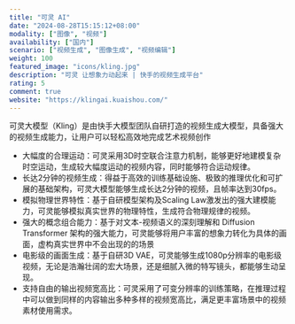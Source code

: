 ```yaml
---
title: "可灵 AI"
date: "2024-08-28T15:15:12+08:00"
modality: ["图像", "视频"]
availability: ["国内"]
scenario: ["视频生成", "图像生成", "视频编辑"]
weight: 100
featured_image: "icons/kling.jpg"
description: "可灵 让想象力动起来 | 快手的视频生成平台"
rating: 5
comment: true
website: "https://klingai.kuaishou.com/"
---
```



可灵大模型（Kling）是由快手大模型团队自研打造的视频生成大模型，具备强大的视频生成能力，让用户可以轻松高效地完成艺术视频创作

* 大幅度的合理运动：可灵采用3D时空联合注意力机制，能够更好地建模复杂时空运动，生成较大幅度运动的视频内容，同时能够符合运动规律。
* 长达2分钟的视频生成：得益于高效的训练基础设施、极致的推理优化和可扩展的基础架构，可灵大模型能够生成长达2分钟的视频，且帧率达到30fps。
* 模拟物理世界特性：基于自研模型架构及Scaling Law激发出的强大建模能力，可灵能够模拟真实世界的物理特性，生成符合物理规律的视频。
* 强大的概念组合能力：基于对文本-视频语义的深刻理解和 Diffusion Transformer 架构的强大能力，可灵能够将用户丰富的想象力转化为具体的画面，虚构真实世界中不会出现的的场景
* 电影级的画面生成：基于自研3D VAE，可灵能够生成1080p分辨率的电影级视频，无论是浩瀚壮阔的宏大场景，还是细腻入微的特写镜头，都能够生动呈现。
* 支持自由的输出视频宽高比：可灵采用了可变分辨率的训练策略，在推理过程中可以做到同样的内容输出多种多样的视频宽高比，满足更丰富场景中的视频素材使用需求。